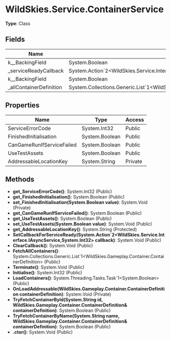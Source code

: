 ﻿# WildSkies.Service.ContainerService

**Type**: Class

## Fields

| Name | Type | Access |
|------|------|--------|
| <FinishedInitialisation>k__BackingField | System.Boolean | Private |
| _serviceReadyCallback | System.Action`2<WildSkies.Service.Interface.IAsyncService,System.Int32> | Private |
| <UseTestAssets>k__BackingField | System.Boolean | Private |
| _allContainerDefinition | System.Collections.Generic.List`1<WildSkies.Gameplay.Container.ContainerDefinition> | Private |

## Properties

| Name | Type | Access |
|------|------|--------|
| ServiceErrorCode | System.Int32 | Public |
| FinishedInitialisation | System.Boolean | Public |
| CanGameRunIfServiceFailed | System.Boolean | Public |
| UseTestAssets | System.Boolean | Public |
| AddressableLocationKey | System.String | Private |

## Methods

- **get_ServiceErrorCode()**: System.Int32 (Public)
- **get_FinishedInitialisation()**: System.Boolean (Public)
- **set_FinishedInitialisation(System.Boolean value)**: System.Void (Private)
- **get_CanGameRunIfServiceFailed()**: System.Boolean (Public)
- **get_UseTestAssets()**: System.Boolean (Public)
- **set_UseTestAssets(System.Boolean value)**: System.Void (Public)
- **get_AddressableLocationKey()**: System.String (Protected)
- **SetCallbackForServiceReady(System.Action`2<WildSkies.Service.Interface.IAsyncService,System.Int32> callback)**: System.Void (Public)
- **ClearCallback()**: System.Void (Public)
- **FetchAllContainers()**: System.Collections.Generic.List`1<WildSkies.Gameplay.Container.ContainerDefinition> (Public)
- **Terminate()**: System.Void (Public)
- **Initialise()**: System.Int32 (Public)
- **LoadContainers()**: System.Threading.Tasks.Task`1<System.Boolean> (Public)
- **OnLoadAddressable(WildSkies.Gameplay.Container.ContainerDefinition containerDefinition)**: System.Void (Private)
- **TryFetchContainerById(System.String id, WildSkies.Gameplay.Container.ContainerDefinition& containerDefinition)**: System.Boolean (Public)
- **TryFetchContainerByName(System.String name, WildSkies.Gameplay.Container.ContainerDefinition& containerDefinition)**: System.Boolean (Public)
- **.ctor()**: System.Void (Public)

